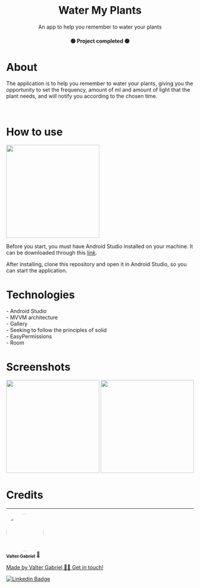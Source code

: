 <h1 align="center">Water My Plants</h1>
<p align="center">An app to help you remember to water your plants</p>
<h4 align="center">
    🟢 Project completed 🟢
</h4>

<h1>About</h1>

<p>The application is to help you remember to water your plants, giving you the opportunity to set the frequency, amount of ml and amount of light that the plant needs, and will notify you according to the chosen time.</p></br>
<h1>How to use</h1>
<img src="https://i0.wp.com/dfilitto.com.br/wp-content/uploads/2019/04/android-studio-logo.png?fit=800%2C400&ssl=1" width = " 250px"></br>
<p>Before you start, you must have Android Studio installed on your machine. It can be downloaded through this <a href="https://developer.android.com/studio">link</a>.</br>
<p>After installing, clone this repository and open it in Android Studio, so you can start the application.</br>


<h1>Technologies</h1>
- Android Studio</br>
- MVVM architecture</br>
- Gallery</br>
- Seeking to follow the principles of solid</br>
- EasyPermissions</br>
- Room</br>


<h1>Screenshots</h1>
<div align="center">
<img src="Screenshot_20221214_093939](https://user-images.githubusercontent.com/63808405/207599338-f4270543-1103-4f11-b935-506df1e77fc3.png" width = "250px">
<img src="Screenshot_20221214_094011](https://user-images.githubusercontent.com/63808405/207599343-d7e693ef-314b-4e25-8b1b-80500d8ca9c4.png" width = "250px">
  </div>
  

<h1>Credits</h1>

---

<a href="https://www.linkedin.com/in/valter-gabriel">
 <img style="border-radius: 50%;" src="https://user-images.githubusercontent.com/63808405/171045850-84caf881-ee10-4782-9016-ea1682c4731d.jpeg" width="100px;" alt=""/>
 <br />
 <sub><b>Valter Gabriel</b></sub></a> <a href="https://www.linkedin.com/in/valter-gabriel" title="Linkedin">🚀</ a>
 
Made by Valter Gabriel 👋🏽 Get in touch!

[![Linkedin Badge](https://img.shields.io/badge/-Gabriel-blue?style=flat-square&logo=Linkedin&logoColor=white&link=https://www.linkedin.com/in/valter-gabriel/ )](https://www.linkedin.com/in/valter-gabriel/)
